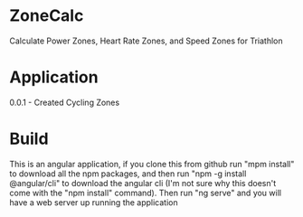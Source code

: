 # ZoneCalc
Calculate Power Zones, Heart Rate Zones, and Speed Zones for Triathlon


# Application
0.0.1  -  Created Cycling Zones

# Build
This is an angular application, if you clone this from github run "mpm install" to download all the npm packages, and then run "npm -g install @angular/cli" to download the angular cli (I'm not sure why this doesn't come with the "npm install" command).  Then run "ng serve" and you will have a web server up running the application 
